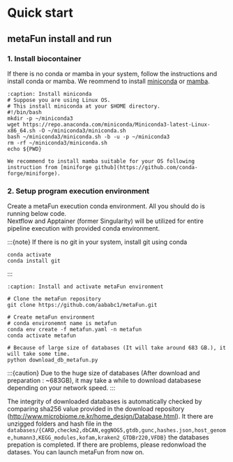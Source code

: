 # Quick start 
## metaFun install and run
###  1. Install biocontainer 

If there is no conda or mamba in your system, follow the instructions and install conda or mamba. We reommend to install [miniconda](https://docs.anaconda.com/miniconda/miniconda-install/) or [mamba](https://mamba.readthedocs.io/en/latest/installation/mamba-installation.html). 

```{code-block} bash
:caption: Install miniconda
# Suppose you are using Linux OS.
# This install miniconda at your $HOME directory. 
#!/bin/bash
mkdir -p ~/miniconda3
wget https://repo.anaconda.com/miniconda/Miniconda3-latest-Linux-x86_64.sh -O ~/miniconda3/miniconda.sh
bash ~/miniconda3/miniconda.sh -b -u -p ~/miniconda3
rm -rf ~/miniconda3/miniconda.sh
echo ${PWD}
```
```{admonition} Install mamba
We recommend to install mamba suitable for your OS following instruction from [miniforge github](https://github.com/conda-forge/miniforge). 
```
### 2. Setup program execution environment
Create a metaFun execution conda environment. All you should  do is running below code.  
Nextflow and Apptainer (former Singularity) will be utilized for entire pipeline execution with provided conda environment. 

:::{note}
If there is no git in your system, install git using conda  
```{code-block} bash
conda activate
conda install git 
```
:::
```{code-block} bash
:caption: Install and activate metaFun environment

# Clone the metaFun repository
git clone https://github.com/aababc1/metaFun.git

# Create metaFun environment 
# conda environemnt name is metafun 
conda env create -f metafun.yaml -n metafun
conda activate metafun

# Because of large size of databases (It will take around 683 GB.), it will take some time.
python download_db_metafun.py

```
:::{caution}
Due to the huge size of databases (After download and preparation : ~683GB),  it may take a while to download databasese depending on your network speed. 
:::

The integrity of downloaded databases is automatically checked by comparing  sha256 value provided in the download repository (http://www.microbiome.re.kr/home_design/Database.html). It there are unzigged folders and hash file in the `databases/{CARD,checkm2,dbCAN,eggNOG5,gtdb,gunc,hashes.json,host_genome,humann3,KEGG_modules,kofam,kraken2_GTDBr220,VFDB}` the databases prepation is completed.  If there are problems, please redonwload the datases. 
You can launch metaFun from now on. 


